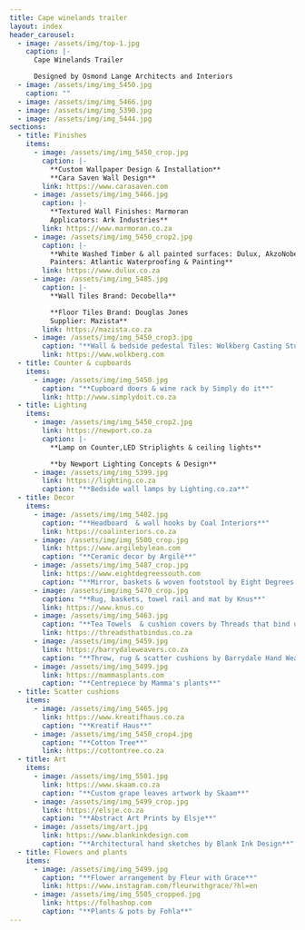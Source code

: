 ```yaml
---
title: Cape winelands trailer
layout: index
header_carousel:
  - image: /assets/img/top-1.jpg
    caption: |-
      Cape Winelands Trailer

      Designed by Osmond Lange Architects and Interiors
  - image: /assets/img/img_5450.jpg
    caption: ""
  - image: /assets/img/img_5466.jpg
  - image: /assets/img/img_5390.jpg
  - image: /assets/img/img_5444.jpg
sections:
  - title: Finishes
    items:
      - image: /assets/img/img_5450_crop.jpg
        caption: |-
          **Custom Wallpaper Design & Installation**
          **Cara Saven Wall Design**
        link: https://www.carasaven.com
      - image: /assets/img/img_5466.jpg
        caption: |-
          **Textured Wall Finishes: Marmoran 
          Applicators: Ark Industries**
        link: https://www.marmoran.co.za
      - image: /assets/img/img_5450_crop2.jpg
        caption: |-
          **White Washed Timber & all painted surfaces: Dulux, AkzoNobel
          Painters: Atlantic Waterproofing & Painting**
        link: https://www.dulux.co.za
      - image: /assets/img/img_5485.jpg
        caption: |-
          **Wall Tiles Brand: Decobella** 

          **Floor Tiles Brand: Douglas Jones
          Supplier: Mazista**
        link: https://mazista.co.za
      - image: /assets/img/img_5450_crop3.jpg
        caption: "**Wall & bedside pedestal Tiles: Wolkberg Casting Studio**"
        link: https://www.wolkberg.com
  - title: Counter & cupboards
    items:
      - image: /assets/img/img_5450.jpg
        caption: "**Cupboard doors & wine rack by Simply do it**"
        link: http://www.simplydoit.co.za
  - title: Lighting
    items:
      - image: /assets/img/img_5450_crop2.jpg
        link: https://newport.co.za
        caption: |-
          **Lamp on Counter,LED Striplights & ceiling lights**

          **by Newport Lighting Concepts & Design**
      - image: /assets/img/img_5399.jpg
        link: https://lighting.co.za
        caption: "**Bedside wall lamps by Lighting.co.za**"
  - title: Decor
    items:
      - image: /assets/img/img_5402.jpg
        caption: "**Headboard  & wall hooks by Coal Interiors**"
        link: https://coalinteriors.co.za
      - image: /assets/img/img_5500_crop.jpg
        link: https://www.argilebylean.com
        caption: "**Ceramic decor by Argilé**"
      - image: /assets/img/img_5487_crop.jpg
        link: https://www.eightdegreessouth.com
        caption: "**Mirror, baskets & woven footstool by Eight Degrees South**"
      - image: /assets/img/img_5470_crop.jpg
        caption: "**Rug, baskets, towel rail and mat by Knus**"
        link: https://www.knus.co
      - image: /assets/img/img_5463.jpg
        caption: "**Tea Towels  & cushion covers by Threads that bind us**"
        link: https://threadsthatbindus.co.za
      - image: /assets/img/img_5459.jpg
        link: https://barrydaleweavers.co.za
        caption: "**Throw, rug & scatter cushions by Barrydale Hand Weavers**"
      - image: /assets/img/img_5499.jpg
        link: https://mammasplants.com
        caption: "**Centrepiece by Mamma's plants**"
  - title: Scatter cushions
    items:
      - image: /assets/img/img_5465.jpg
        link: https://www.kreatifhaus.co.za
        caption: "**Kreatif Haus**"
      - image: /assets/img/img_5450_crop4.jpg
        caption: "**Cotton Tree**"
        link: https://cottontree.co.za
  - title: Art
    items:
      - image: /assets/img/img_5501.jpg
        link: https://www.skaam.co.za
        caption: "**Custom grape leaves artwork by Skaam**"
      - image: /assets/img/img_5499_crop.jpg
        link: https://elsje.co.za
        caption: "**Abstract Art Prints by Elsje**"
      - image: /assets/img/art.jpg
        link: https://www.blankinkdesign.com
        caption: "**Architectural hand sketches by Blank Ink Design**"
  - title: Flowers and plants
    items:
      - image: /assets/img/img_5499.jpg
        caption: "**Flower arrangement by Fleur with Grace**"
        link: https://www.instagram.com/fleurwithgrace/?hl=en
      - image: /assets/img/img_5505_cropped.jpg
        link: https://folhashop.com
        caption: "**Plants & pots by Fohla**"
---
```

